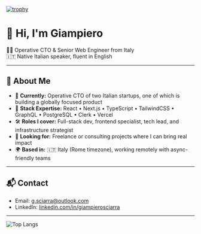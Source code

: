 [![trophy](https://github-profile-trophy.vercel.app/?username=Gsciarra&theme=gruvbox&rank=SSS,AAA,AA,A&no-bg=true&margin-w=15)](https://github.com/ryo-ma/github-profile-trophy)

# 👋 Hi, I'm Giampiero

👨‍💻 Operative CTO & Senior Web Engineer from Italy  
🇮🇹 Native Italian speaker, fluent in English

---

## 🧠 About Me

- 🔭 **Currently:** Operative CTO of two Italian startups, one of which is building a globally focused product
- 🧹 **Stack Expertise:** React • Next.js • TypeScript • TailwindCSS • GraphQL • PostgreSQL • Clerk • Vercel 
- 🛠 **Roles I cover:** Full-stack dev, frontend specialist, tech lead, and infrastructure strategist
- 🌟 **Looking for:** Freelance or consulting projects where I can bring real impact
- 🌍 **Based in:** 🇮🇹 Italy (Rome timezone), working remotely with async-friendly teams

---

## 📬 Contact

- Email: [g.sciarra@outlook.com](mailto:g.sciarra@outlook.com)  
- LinkedIn: [linkedin.com/in/giampierosciarra](https://www.linkedin.com/in/giampierosciarra)

---

![Top Langs](https://github-readme-stats.vercel.app/api/top-langs/?username=Gsciarra&layout=compact&theme=radical)

